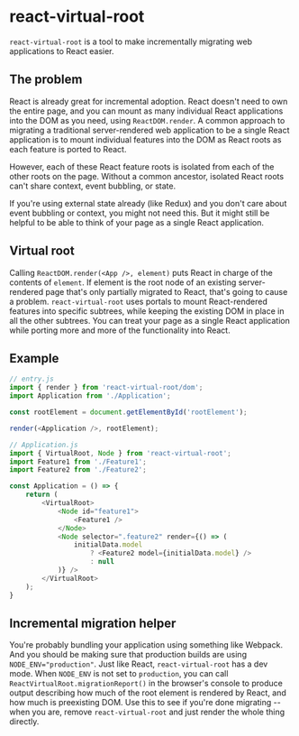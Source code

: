 # react-virtual-root

`react-virtual-root` is a tool to make incrementally migrating web applications to React easier.

## The problem
React is already great for incremental  adoption. React doesn't need to own the entire page, and you can mount as many individual React applications into the DOM as you need, using `ReactDOM.render`. A common approach to migrating a traditional server-rendered web application to be a single React application is to mount individual features into the DOM as React roots as each feature is ported to React.

However, each of these React feature roots is isolated from each of the other roots on the page. Without a common ancestor, isolated React roots can't share context, event bubbling, or state.

If you're using external state already (like Redux) and you don't care about event bubbling or context, you might not need this. But it might still be helpful to be able to think of your page as a single React application.

## Virtual root
Calling `ReactDOM.render(<App />, element)` puts React in charge of the contents of `element`. If element is the root node of an existing server-rendered page that's only partially migrated to React, that's going to cause a problem.  `react-virtual-root` uses portals to mount React-rendered features into specific subtrees, while keeping the existing DOM in place in all the other subtrees. You can treat your page as a single React application while porting more and more of the functionality into React.

## Example

```javascript
// entry.js
import { render } from 'react-virtual-root/dom';
import Application from './Application';

const rootElement = document.getElementById('rootElement');

render(<Application />, rootElement);
```

```javascript
// Application.js
import { VirtualRoot, Node } from 'react-virtual-root';
import Feature1 from './Feature1';
import Feature2 from './Feature2';

const Application = () => {
    return (
        <VirtualRoot>
            <Node id="feature1">
                <Feature1 />
            </Node>
            <Node selector=".feature2" render={() => (
                initialData.model 
                    ? <Feature2 model={initialData.model} /> 
                    : null
            )} />
        </VirtualRoot>
    );
}
```

## Incremental migration helper

You're probably bundling your application 
using something like Webpack. And you should be making sure that production builds are using `NODE_ENV="production"`. Just like React, `react-virtual-root` has a dev mode. When `NODE_ENV` is not set to `production`, you can call `ReactVirtualRoot.migrationReport()` in the browser's console to produce output describing how much of the root element is rendered by React, and how much is preexisting DOM. Use this to see if you're done migrating -- when you are, remove `react-virtual-root` and just render the whole thing directly.
